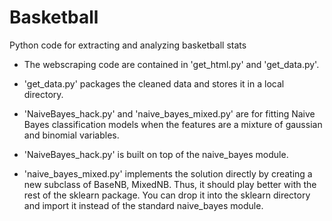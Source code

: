Basketball
==========

Python code for extracting and analyzing basketball stats

* The webscraping code are contained in 'get_html.py' and 'get_data.py'. 
* 'get_data.py' packages the cleaned data and stores it in a local directory. 

* 'NaiveBayes_hack.py' and 'naive_bayes_mixed.py' are for fitting Naive Bayes classification models 
when the features are a mixture of gaussian and binomial variables.

* 'NaiveBayes_hack.py' is built on top of the naive_bayes module.

* 'naive_bayes_mixed.py' implements the solution directly by creating a new subclass of BaseNB, MixedNB. Thus, it should play better with the rest of the sklearn package. You can drop it into the sklearn directory and import it instead of the standard naive_bayes module.
